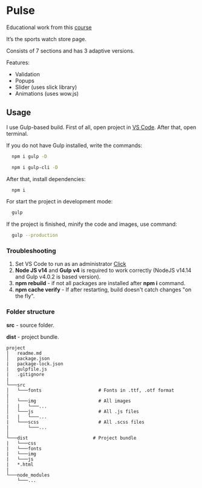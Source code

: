 # Pulse

Educational work from this [course](https://www.udemy.com/course/webdeveloper/)

It’s the sports watch store page. 

Consists of 7 sections and has 3 adaptive versions.

Features:
* Validation
* Popups
* Slider (uses slick library)
* Animations (uses wow.js)

## Usage

I use Gulp-based build. First of all, open project in [VS Code](https://code.visualstudio.com). After that, open terminal.

If you do not have Gulp installed, write the commands:

```bash
  npm i gulp -D

  npm i gulp-cli -D
```

After that, install dependencies:

```bash
  npm i
```

For start the project in development mode:

```bash
  gulp
```

If the project is finished, minify the code and images, use command:

```bash
  gulp --production
```

### Troubleshooting

1. Set VS Code to run as an administrator [Click](https://qastack.ru/programming/37700536/visual-studio-code-terminal-how-to-run-a-command-with-administrator-rights)
2. **Node JS v14** and **Gulp v4** is required to work correctly (NodeJS v14.14 and Gulp v4.0.2 is based version).
3. **npm rebuild** - if not all packages are installed after **npm i** command.
4. **npm cache verify** - If after restarting, build doesn't catch changes "on the fly".

### Folder structure

**src** - source folder.

**dist** - project bundle.

```
project
│   readme.md
│   package.json 
|   package-lock.json
|   gulpfile.js
|   .gitignore
|
└───src
│   └───fonts                     # Fonts in .ttf, .otf format
|
│   └───img                       # All images
|   |   └───...    
│   └───js                        # All .js files
|   |   └───...    
|   └───scss                      # All .scss files
|       └───...
│   
└───dist                        # Project bundle
|   └───css
|   └───fonts
|   └───img
|   └───js
|   *.html
|
└───node_modules
    └───...
```